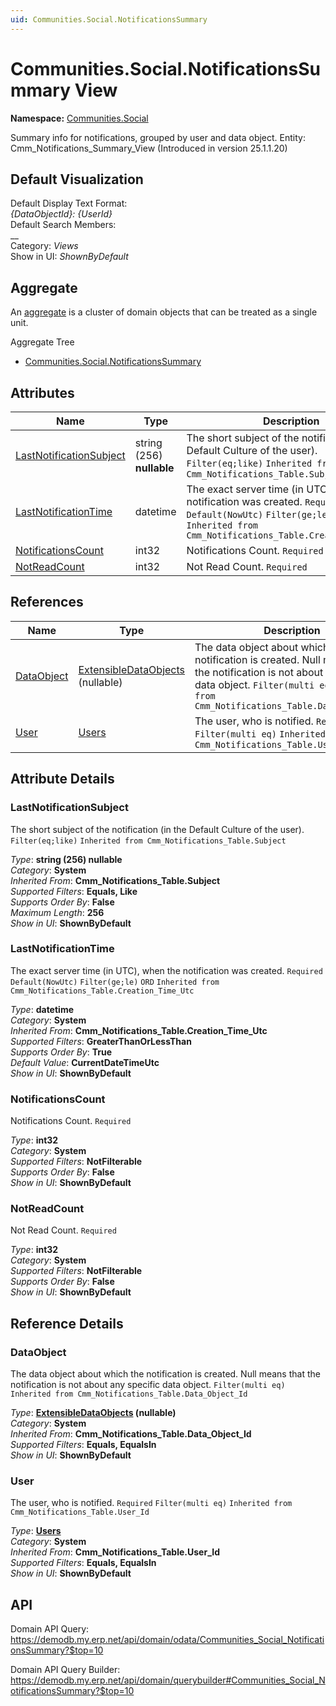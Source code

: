 ```yaml
---
uid: Communities.Social.NotificationsSummary
---
```

# Communities.Social.NotificationsSummary View

**Namespace:** [Communities.Social](Communities.Social.md)  

Summary info for notifications, grouped by user and data object. Entity: Cmm_Notifications_Summary_View (Introduced in version 25.1.1.20)

## Default Visualization
Default Display Text Format:  
_{DataObjectId}: {UserId}_  
Default Search Members:  
__  
Category:  _Views_  
Show in UI:  _ShownByDefault_  

## Aggregate
An [aggregate](https://docs.erp.net/tech/advanced/concepts/aggregates.html) is a cluster of domain objects that can be treated as a single unit.  

Aggregate Tree  
* [Communities.Social.NotificationsSummary](Communities.Social.NotificationsSummary.md)  

## Attributes

| Name | Type | Description |
| ---- | ---- | --- |
| [LastNotificationSubject](Communities.Social.NotificationsSummary.md#lastnotificationsubject) | string (256) __nullable__ | The short subject of the notification (in the Default Culture of the user). `Filter(eq;like)` `Inherited from Cmm_Notifications_Table.Subject` 
| [LastNotificationTime](Communities.Social.NotificationsSummary.md#lastnotificationtime) | datetime | The exact server time (in UTC), when the notification was created. `Required` `Default(NowUtc)` `Filter(ge;le)` `ORD` `Inherited from Cmm_Notifications_Table.Creation_Time_Utc` 
| [NotificationsCount](Communities.Social.NotificationsSummary.md#notificationscount) | int32 | Notifications Count. `Required` 
| [NotReadCount](Communities.Social.NotificationsSummary.md#notreadcount) | int32 | Not Read Count. `Required` 

## References

| Name | Type | Description |
| ---- | ---- | --- |
| [DataObject](Communities.Social.NotificationsSummary.md#dataobject) | [ExtensibleDataObjects](Systems.Core.ExtensibleDataObjects.md) (nullable) | The data object about which the notification is created. Null means that the notification is not about any specific data object. `Filter(multi eq)` `Inherited from Cmm_Notifications_Table.Data_Object_Id` |
| [User](Communities.Social.NotificationsSummary.md#user) | [Users](Systems.Security.Users.md) | The user, who is notified. `Required` `Filter(multi eq)` `Inherited from Cmm_Notifications_Table.User_Id` |


## Attribute Details

### LastNotificationSubject

The short subject of the notification (in the Default Culture of the user). `Filter(eq;like)` `Inherited from Cmm_Notifications_Table.Subject`

_Type_: **string (256) __nullable__**  
_Category_: **System**  
_Inherited From_: **Cmm_Notifications_Table.Subject**  
_Supported Filters_: **Equals, Like**  
_Supports Order By_: **False**  
_Maximum Length_: **256**  
_Show in UI_: **ShownByDefault**  

### LastNotificationTime

The exact server time (in UTC), when the notification was created. `Required` `Default(NowUtc)` `Filter(ge;le)` `ORD` `Inherited from Cmm_Notifications_Table.Creation_Time_Utc`

_Type_: **datetime**  
_Category_: **System**  
_Inherited From_: **Cmm_Notifications_Table.Creation_Time_Utc**  
_Supported Filters_: **GreaterThanOrLessThan**  
_Supports Order By_: **True**  
_Default Value_: **CurrentDateTimeUtc**  
_Show in UI_: **ShownByDefault**  

### NotificationsCount

Notifications Count. `Required`

_Type_: **int32**  
_Category_: **System**  
_Supported Filters_: **NotFilterable**  
_Supports Order By_: **False**  
_Show in UI_: **ShownByDefault**  

### NotReadCount

Not Read Count. `Required`

_Type_: **int32**  
_Category_: **System**  
_Supported Filters_: **NotFilterable**  
_Supports Order By_: **False**  
_Show in UI_: **ShownByDefault**  


## Reference Details

### DataObject

The data object about which the notification is created. Null means that the notification is not about any specific data object. `Filter(multi eq)` `Inherited from Cmm_Notifications_Table.Data_Object_Id`

_Type_: **[ExtensibleDataObjects](Systems.Core.ExtensibleDataObjects.md) (nullable)**  
_Category_: **System**  
_Inherited From_: **Cmm_Notifications_Table.Data_Object_Id**  
_Supported Filters_: **Equals, EqualsIn**  
_Show in UI_: **ShownByDefault**  

### User

The user, who is notified. `Required` `Filter(multi eq)` `Inherited from Cmm_Notifications_Table.User_Id`

_Type_: **[Users](Systems.Security.Users.md)**  
_Category_: **System**  
_Inherited From_: **Cmm_Notifications_Table.User_Id**  
_Supported Filters_: **Equals, EqualsIn**  
_Show in UI_: **ShownByDefault**  


## API

Domain API Query:
<https://demodb.my.erp.net/api/domain/odata/Communities_Social_NotificationsSummary?$top=10>

Domain API Query Builder:
<https://demodb.my.erp.net/api/domain/querybuilder#Communities_Social_NotificationsSummary?$top=10>

